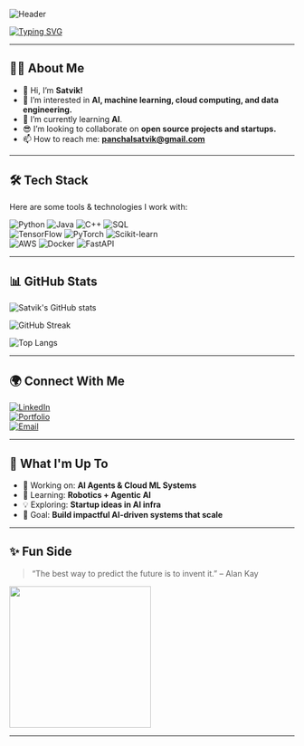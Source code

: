 <!-- Header Banner (optional - replace link with your own image hosted in repo or elsewhere) -->
![Header](https://raw.githubusercontent.com/satvikpanchal1/satvikpanchal1/main/assets/header.png)

<!-- Animated typing effect -->
[![Typing SVG](https://readme-typing-svg.herokuapp.com?font=Fira+Code&size=24&duration=3000&pause=1000&color=00F700&center=true&vCenter=true&width=600&lines=Hi!+I'm+Satvik+👋;AI+%7C+Machine+Learning+%7C+Cloud+Computing;Always+Learning+%7C+Always+Building)](https://git.io/typing-svg)

---

## 👨‍💻 About Me  
- 👋 Hi, I’m **Satvik!**  
- 👀 I’m interested in **AI, machine learning, cloud computing, and data engineering.**  
- 🌱 I’m currently learning **AI**.  
- 😎 I’m looking to collaborate on **open source projects and startups.**  
- 📫 How to reach me: **[panchalsatvik@gmail.com](mailto:panchalsatvik@gmail.com)**  

---

## 🛠️ Tech Stack  
Here are some tools & technologies I work with:  

![Python](https://img.shields.io/badge/Python-3776AB?style=for-the-badge&logo=python&logoColor=white)
![Java](https://img.shields.io/badge/Java-007396?style=for-the-badge&logo=java&logoColor=white)
![C++](https://img.shields.io/badge/C++-00599C?style=for-the-badge&logo=cplusplus&logoColor=white)
![SQL](https://img.shields.io/badge/SQL-003B57?style=for-the-badge&logo=postgresql&logoColor=white)  
![TensorFlow](https://img.shields.io/badge/TensorFlow-FF6F00?style=for-the-badge&logo=TensorFlow&logoColor=white)
![PyTorch](https://img.shields.io/badge/PyTorch-EE4C2C?style=for-the-badge&logo=PyTorch&logoColor=white)
![Scikit-learn](https://img.shields.io/badge/Scikit--Learn-F7931E?style=for-the-badge&logo=scikit-learn&logoColor=white)  
![AWS](https://img.shields.io/badge/AWS-232F3E?style=for-the-badge&logo=amazonaws&logoColor=white)
![Docker](https://img.shields.io/badge/Docker-2496ED?style=for-the-badge&logo=docker&logoColor=white)
![FastAPI](https://img.shields.io/badge/FastAPI-009688?style=for-the-badge&logo=fastapi&logoColor=white)

---

## 📊 GitHub Stats  
![Satvik's GitHub stats](https://github-readme-stats.vercel.app/api?username=satvikpanchal1&show_icons=true&theme=radical)  

![GitHub Streak](https://github-readme-streak-stats.herokuapp.com/?user=satvikpanchal1&theme=radical)  

![Top Langs](https://github-readme-stats.vercel.app/api/top-langs/?username=satvikpanchal1&layout=compact&theme=radical)

---

## 🌍 Connect With Me  
[![LinkedIn](https://img.shields.io/badge/LinkedIn-0077B5?style=for-the-badge&logo=linkedin&logoColor=white)](https://www.linkedin.com/in/satvik-panchal/)  
[![Portfolio](https://img.shields.io/badge/Portfolio-000000?style=for-the-badge&logo=About.me&logoColor=white)](https://www.satvikpanchal.com)  
[![Email](https://img.shields.io/badge/Email-D14836?style=for-the-badge&logo=gmail&logoColor=white)](mailto:panchalsatvik@gmail.com)  

---

## 🚀 What I'm Up To  
- 🔭 Working on: **AI Agents & Cloud ML Systems**  
- 🌱 Learning: **Robotics + Agentic AI**  
- 💡 Exploring: **Startup ideas in AI infra**  
- 🎯 Goal: **Build impactful AI-driven systems that scale**  

---

## ✨ Fun Side  
> “The best way to predict the future is to invent it.” – Alan Kay  

<img src="https://media.giphy.com/media/L8K62iTDkzGX6/giphy.gif" width="250"/>  

---
